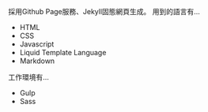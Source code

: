 採用Github Page服務、Jekyll固態網頁生成。
用到的語言有...
- HTML
- CSS
- Javascript
- Liquid Template Language
- Markdown

工作環境有...
- Gulp
- Sass
